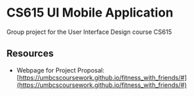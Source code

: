 # CS615 UI Mobile Application

Group project for the User Interface Design course CS615

## Resources
- Webpage for Project Proposal: [https://umbcscoursework.github.io/fitness_with_friends/#](https://umbcscoursework.github.io/fitness_with_friends/#)

